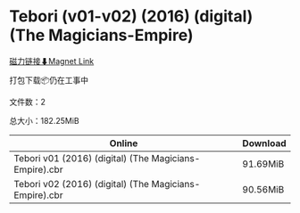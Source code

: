 # Tebori (v01-v02) (2016) (digital) (The Magicians-Empire)

[磁力链接⬇Magnet Link](magnet:?xt=urn:btih:9f16fcfeccd097931eab9417c2022bd08e4411e3&dn=Tebori%20%28v01-v02%29%20%282016%29%20%28digital%29%20%28The%20Magicians-Empire%29)

打包下载📦仍在工事中

文件数：2

总大小：182.25MiB

Online | Download
--- | ---
Tebori v01 (2016) (digital) (The Magicians-Empire).cbr | 91.69MiB
Tebori v02 (2016) (digital) (The Magicians-Empire).cbr | 90.56MiB